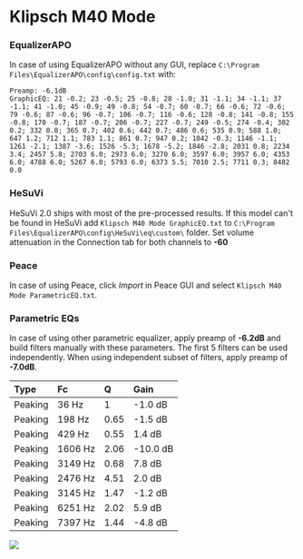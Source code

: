 # Klipsch M40 Mode

### EqualizerAPO
In case of using EqualizerAPO without any GUI, replace `C:\Program Files\EqualizerAPO\config\config.txt`
with:
```
Preamp: -6.1dB
GraphicEQ: 21 -0.2; 23 -0.5; 25 -0.8; 28 -1.0; 31 -1.1; 34 -1.1; 37 -1.1; 41 -1.0; 45 -0.9; 49 -0.8; 54 -0.7; 60 -0.7; 66 -0.6; 72 -0.6; 79 -0.6; 87 -0.6; 96 -0.7; 106 -0.7; 116 -0.6; 128 -0.8; 141 -0.8; 155 -0.8; 170 -0.7; 187 -0.7; 206 -0.7; 227 -0.7; 249 -0.5; 274 -0.4; 302 0.2; 332 0.8; 365 0.7; 402 0.6; 442 0.7; 486 0.6; 535 0.9; 588 1.0; 647 1.2; 712 1.1; 783 1.1; 861 0.7; 947 0.2; 1042 -0.3; 1146 -1.1; 1261 -2.1; 1387 -3.6; 1526 -5.3; 1678 -5.2; 1846 -2.8; 2031 0.8; 2234 3.4; 2457 5.8; 2703 6.0; 2973 6.0; 3270 6.0; 3597 6.0; 3957 6.0; 4353 6.0; 4788 6.0; 5267 6.0; 5793 6.0; 6373 5.5; 7010 2.5; 7711 0.3; 8482 0.0
```

### HeSuVi
HeSuVi 2.0 ships with most of the pre-processed results. If this model can't be found in HeSuVi add
`Klipsch M40 Mode GraphicEQ.txt` to `C:\Program Files\EqualizerAPO\config\HeSuVi\eq\custom\` folder.
Set volume attenuation in the Connection tab for both channels to **-60**

### Peace
In case of using Peace, click *Import* in Peace GUI and select `Klipsch M40 Mode ParametricEQ.txt`.

### Parametric EQs
In case of using other parametric equalizer, apply preamp of **-6.2dB** and build filters manually
with these parameters. The first 5 filters can be used independently.
When using independent subset of filters, apply preamp of **-7.0dB**.

| Type    | Fc      |    Q | Gain     |
|:--------|:--------|:-----|:---------|
| Peaking | 36 Hz   | 1    | -1.0 dB  |
| Peaking | 198 Hz  | 0.65 | -1.5 dB  |
| Peaking | 429 Hz  | 0.55 | 1.4 dB   |
| Peaking | 1606 Hz | 2.06 | -10.0 dB |
| Peaking | 3149 Hz | 0.68 | 7.8 dB   |
| Peaking | 2476 Hz | 4.51 | 2.0 dB   |
| Peaking | 3145 Hz | 1.47 | -1.2 dB  |
| Peaking | 6251 Hz | 2.02 | 5.9 dB   |
| Peaking | 7397 Hz | 1.44 | -4.8 dB  |

![](https://raw.githubusercontent.com/jaakkopasanen/AutoEq/master/results/headphonecom/sbaf-serious/Klipsch%20M40%20Mode/Klipsch%20M40%20Mode.png)